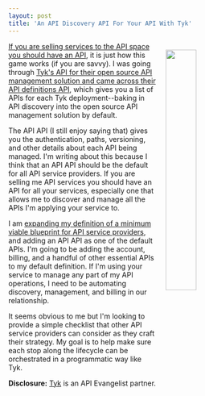 ```yaml
---
layout: post
title: 'An API Discovery API For Your API With Tyk'
---
```

<p><img style="padding: 15px;" src="http://kinlane-productions.s3.amazonaws.com/api_evangelist_site/blog/screen_shot_2016_10_20_at_7.37.43_pm.png" alt="" width="35%" align="right" /></p>
<p><a href="http://apievangelist.com/2015/10/27/which-api-service-providers-across-the-20-areas-i-track-on-have-apis/">If you are selling services to the API space you should have an API</a>, it is just how this game works (if you are savvy). I was going through <a href="https://tyk.io/docs/tyk-dashboard-v1-0/dashboard-api/api-definitions/">Tyk's&nbsp;API for their open source API management solution and came across their API definitions API</a>, which gives you a list of APIs for each Tyk deployment--baking in API discovery into the open source API management solution by default.</p>
<p>The API API (I still enjoy saying that) gives you the authentication, paths, versioning, and other details about each API being managed. I'm writing about this because I think that an API API should be the default for all API service providers. If you are selling me API services you should have an API for all your services, especially one that allows me to discover&nbsp;and manage all the APIs I'm applying your service to.&nbsp;</p>
<p>I am <a href="http://apievangelist.com/2015/12/07/minimum-viable-api-service-provider-blueprint/">expanding my definition of a minimum viable blueprint for API service providers</a>, and adding an API API as one of the default APIs. I'm going to be adding the account, billing, and a handful of other essential APIs to my default definition. If I'm using your service to manage any part of my API operations, I need to be automating discovery, management, and billing in our relationship.</p>
<p>It seems obvious to me but I'm looking to provide a simple checklist that other API service providers can consider as they craft their strategy. My goal is to help make sure each stop along the lifecycle can be orchestrated in a programmatic way like Tyk.</p>
<p><strong>Disclosure:</strong> <a href="https://tyk.io/">Tyk</a> is an API Evangelist partner.</p>